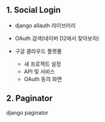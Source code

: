 # 

## 1. Social Login

- django allauth 라이브러리
- OAuth 검색(네이버 D2에서 찾아보자)

- 구글 클라우드 플랫폼
  - 새 프로젝트 설정
  - API 및 서비스
  - OAuth 동의 화면



## 2. Paginator

django paginator